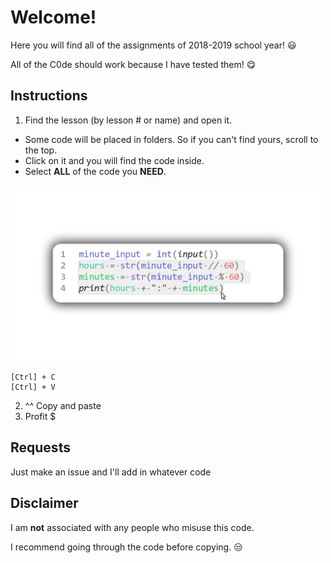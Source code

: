 # Welcome!
Here you will find all of the assignments of 2018-2019 school year! :smiley:

All of the C0de should work because I have tested them! :yum:	

## Instructions
1. Find the lesson (by lesson # or name) and open it.
- Some code will be placed in folders. So if you can't find yours, scroll to the top.
- Click on it and you will find the code inside.
- Select **ALL** of the code you **NEED**.
<img src="images/Github-Copy.png" width="500">

```
[Ctrl] + C
[Ctrl] + V
```
2. ^^ Copy and paste
3. Profit $

## Requests
Just make an issue and I'll add in whatever code

## Disclaimer
I am __not__ associated with any people who misuse this code. 

I recommend going through the code before copying. :unamused:
